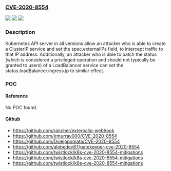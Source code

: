 ### [CVE-2020-8554](https://cve.mitre.org/cgi-bin/cvename.cgi?name=CVE-2020-8554)
![](https://img.shields.io/static/v1?label=Product&message=Kubernetes&color=blue)
![](https://img.shields.io/static/v1?label=Version&message=Kubernetes%3D%20all%20versions%20&color=brighgreen)
![](https://img.shields.io/static/v1?label=Vulnerability&message=CWE-283%20Unverified%20Ownership&color=brighgreen)

### Description

Kubernetes API server in all versions allow an attacker who is able to create a ClusterIP service and set the spec.externalIPs field, to intercept traffic to that IP address. Additionally, an attacker who is able to patch the status (which is considered a privileged operation and should not typically be granted to users) of a LoadBalancer service can set the status.loadBalancer.ingress.ip to similar effect.

### POC

#### Reference
No POC found.

#### Github
- https://github.com/rancher/externalip-webhook
- https://github.com/jrmurray000/CVE-2020-8554
- https://github.com/Dviejopomata/CVE-2020-8554
- https://github.com/alebedev87/gatekeeper-cve-2020-8554
- https://github.com/twistlock/k8s-cve-2020-8554-mitigations
- https://github.com/twistlock/k8s-cve-2020-8554-mitigations
- https://github.com/twistlock/k8s-cve-2020-8554-mitigations

